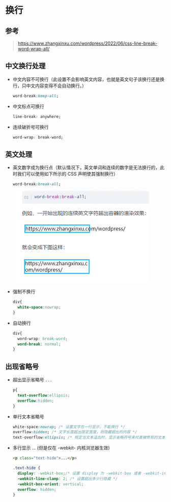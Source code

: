 # 换行

## 参考

> <https://www.zhangxinxu.com/wordpress/2022/06/css-line-break-word-wrap-all/>

## 中文换行处理

+ 中文内容不可换行（此设置不会影响英文内容，也就是英文句子该换行还是换行，只中文内容变得不会自动换行。）

  ```css
  word-break:keep-all;
  ```

+ 中文标点可换行

  ```css
  line-break: anywhere;
  ```

+ 连续破折号可换行

  ```css
  word-wrap: break-word;
  ```

## 英文处理

+ 英文数字成为换行点（默认情况下，英文单词和连续的数字是无法换行的，此时我们可以使用如下所示的 CSS 声明使其强制换行）

  ```css
  word-break:break-all;
  ```

  ![换行](./images/英文换行.jpg)

+ 强制不换行

  ```css
  div{
    white-space:nowrap;
  }
  ```

+ 自动换行

  ```css
  div{
    word-wrap: break-word;
    word-break: normal;
  }
  ```

## 出现省略号

+ 超出显示省略号 `...`

  ```css
  p{
    text-overflow:ellipsis;
    overflow:hidden;
  }
  ```

+ 单行文本省略号

  ```css
  white-space:nowrap; /* 设置文字在一行显示，不能换行 */
  overflow:hidden; /* 文字长度超出限定宽度，则隐藏超出的内容 */
  text-overflow:ellipsis; /* 规定当文本溢出时，显示省略符号来代表被修剪的文本 */
  ```

+ 多行显示 *...* (但是仅在 -webkit- 内核浏览器生效)

  ```html
  <p class="text-hide">...</p>
  ```

  ```css
  .text-hide {
    display: -webkit-box;/* 设置 display 为 -webkit-box 或者 -webkit-inline-box 时为隐藏状态 */
    -webkit-line-clamp: 2; /* 设置超出多少行隐藏 */
    -webkit-box-orient: vertical;
    overflow: hidden;
  }
  ```
